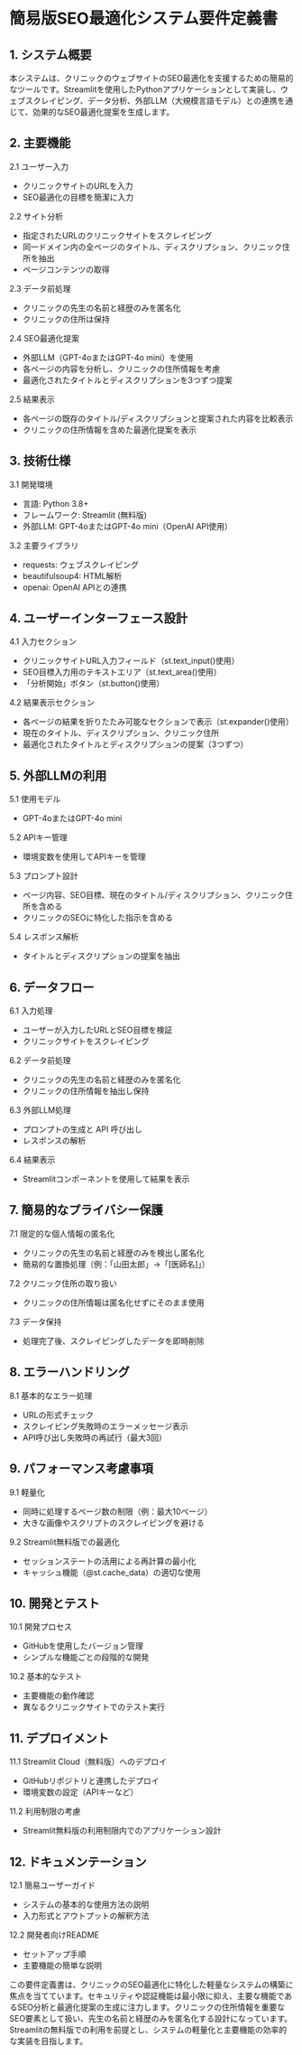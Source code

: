 # 簡易版SEO最適化システム要件定義書

## 1. システム概要
本システムは、クリニックのウェブサイトのSEO最適化を支援するための簡易的なツールです。Streamlitを使用したPythonアプリケーションとして実装し、ウェブスクレイピング、データ分析、外部LLM（大規模言語モデル）との連携を通じて、効果的なSEO最適化提案を生成します。

## 2. 主要機能
2.1 ユーザー入力
- クリニックサイトのURLを入力
- SEO最適化の目標を簡潔に入力

2.2 サイト分析
- 指定されたURLのクリニックサイトをスクレイピング
- 同一ドメイン内の全ページのタイトル、ディスクリプション、クリニック住所を抽出
- ページコンテンツの取得

2.3 データ前処理
- クリニックの先生の名前と経歴のみを匿名化
- クリニックの住所は保持

2.4 SEO最適化提案
- 外部LLM（GPT-4oまたはGPT-4o mini）を使用
- 各ページの内容を分析し、クリニックの住所情報を考慮
- 最適化されたタイトルとディスクリプションを3つずつ提案

2.5 結果表示
- 各ページの既存のタイトル/ディスクリプションと提案された内容を比較表示
- クリニックの住所情報を含めた最適化提案を表示

## 3. 技術仕様
3.1 開発環境
- 言語: Python 3.8+
- フレームワーク: Streamlit (無料版)
- 外部LLM: GPT-4oまたはGPT-4o mini（OpenAI API使用）

3.2 主要ライブラリ
- requests: ウェブスクレイピング
- beautifulsoup4: HTML解析
- openai: OpenAI APIとの連携

## 4. ユーザーインターフェース設計
4.1 入力セクション
- クリニックサイトURL入力フィールド（st.text_input()使用）
- SEO目標入力用のテキストエリア（st.text_area()使用）
- 「分析開始」ボタン（st.button()使用）

4.2 結果表示セクション
- 各ページの結果を折りたたみ可能なセクションで表示（st.expander()使用）
- 現在のタイトル、ディスクリプション、クリニック住所
- 最適化されたタイトルとディスクリプションの提案（3つずつ）

## 5. 外部LLMの利用
5.1 使用モデル
- GPT-4oまたはGPT-4o mini

5.2 APIキー管理
- 環境変数を使用してAPIキーを管理

5.3 プロンプト設計
- ページ内容、SEO目標、現在のタイトル/ディスクリプション、クリニック住所を含める
- クリニックのSEOに特化した指示を含める

5.4 レスポンス解析
- タイトルとディスクリプションの提案を抽出

## 6. データフロー
6.1 入力処理
- ユーザーが入力したURLとSEO目標を検証
- クリニックサイトをスクレイピング

6.2 データ前処理
- クリニックの先生の名前と経歴のみを匿名化
- クリニックの住所情報を抽出し保持

6.3 外部LLM処理
- プロンプトの生成と API 呼び出し
- レスポンスの解析

6.4 結果表示
- Streamlitコンポーネントを使用して結果を表示

## 7. 簡易的なプライバシー保護
7.1 限定的な個人情報の匿名化
- クリニックの先生の名前と経歴のみを検出し匿名化
- 簡易的な置換処理（例：「山田太郎」→「[医師名]」）

7.2 クリニック住所の取り扱い
- クリニックの住所情報は匿名化せずにそのまま使用

7.3 データ保持
- 処理完了後、スクレイピングしたデータを即時削除

## 8. エラーハンドリング
8.1 基本的なエラー処理
- URLの形式チェック
- スクレイピング失敗時のエラーメッセージ表示
- API呼び出し失敗時の再試行（最大3回）

## 9. パフォーマンス考慮事項
9.1 軽量化
- 同時に処理するページ数の制限（例：最大10ページ）
- 大きな画像やスクリプトのスクレイピングを避ける

9.2 Streamlit無料版での最適化
- セッションステートの活用による再計算の最小化
- キャッシュ機能（@st.cache_data）の適切な使用

## 10. 開発とテスト
10.1 開発プロセス
- GitHubを使用したバージョン管理
- シンプルな機能ごとの段階的な開発

10.2 基本的なテスト
- 主要機能の動作確認
- 異なるクリニックサイトでのテスト実行

## 11. デプロイメント
11.1 Streamlit Cloud（無料版）へのデプロイ
- GitHubリポジトリと連携したデプロイ
- 環境変数の設定（APIキーなど）

11.2 利用制限の考慮
- Streamlit無料版の利用制限内でのアプリケーション設計

## 12. ドキュメンテーション
12.1 簡易ユーザーガイド
- システムの基本的な使用方法の説明
- 入力形式とアウトプットの解釈方法

12.2 開発者向けREADME
- セットアップ手順
- 主要機能の簡単な説明

この要件定義書は、クリニックのSEO最適化に特化した軽量なシステムの構築に焦点を当てています。セキュリティや認証機能は最小限に抑え、主要な機能であるSEO分析と最適化提案の生成に注力します。クリニックの住所情報を重要なSEO要素として扱い、先生の名前と経歴のみを匿名化する設計になっています。Streamlitの無料版での利用を前提とし、システムの軽量化と主要機能の効率的な実装を目指します。